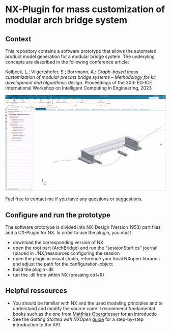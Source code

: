 # NX-Plugin for mass customization of modular arch bridge system

## Context

This repository contains a software prototype that allows the automated product model generation for a modular bridge system. The underyling concepts are described in the following conference article:

Kolbeck, L.; Vilgertshofer, S.; Borrmann, A.: _Graph-based mass customization of modular precast bridge systems – Methodology for kit development and algorithmic design._ 
Proceedings of the 30th EG-ICE International Workshop on Intelligent Computing in Engineering, 2023

![](algorithm_animated.gif)

Feel free to contact me if you have any questions or suggestions.

## Configure and run the prototype
The software prototype is divided into NX-Design (Version 1953) part files and a C#-Plugin for NX. 
In order to use the plugin, you must
- download the corresponding version of NX 
- open the root part (ArchBridge) and run the "sessionStart.cs" journal (placed in ./NX/ressources configuring the session
- open the plugin in visual studio, reference your local NXopen-libraries and adjust the path for the configuration-object
- build the plugin-.dll 
- run the .dll from within NX (pressing ctrl+R)

## Helpful ressources
- You should be familiar with NX and the used modeling principles and to understand and modify the source code. I recommend fundamental books such as the one from [Matthias Obergriesser](https://link.springer.com/book/10.1007/978-3-658-16782-0) for an introductio
- See the _Getting Started with NXOpen_ [guide](https://docs.plm.automation.siemens.com/data_services/resources/nx/11/nx_api/common/en_US/graphics/fileLibrary/nx/nxopen/nxopen_getting_started_v11.pdf) for a step-by-step introduction to the API.  

